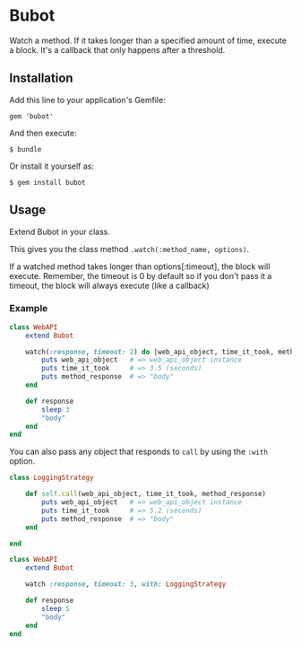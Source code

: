 # Bubot

Watch a method. If it takes longer than a specified amount of time,
execute a block. It's a callback that only happens after a threshold.

## Installation

Add this line to your application's Gemfile:

    gem 'bubot'

And then execute:

    $ bundle

Or install it yourself as:

    $ gem install bubot

## Usage

Extend Bubot in your class.

This gives you the class method `.watch(:method_name, options)`.

If a watched method takes longer than options[:timeout], the block will execute.
Remember, the timeout is 0 by default so if you don't pass it a timeout, the
block will always execute (like a callback)

### Example

```ruby
class WebAPI
    extend Bubot

    watch(:response, timeout: 2) do |web_api_object, time_it_took, method_response|
        puts web_api_object   # => web_api_object instance
        puts time_it_took     # => 3.5 (seconds)
        puts method_response  # => "body"
    end

    def response
        sleep 3
        "body"
    end
end
```

You can also pass any object that responds to `call` by using the `:with`
option.

```ruby
class LoggingStrategy

    def self.call(web_api_object, time_it_took, method_response)
        puts web_api_object   # => web_api_object instance
        puts time_it_took     # => 5.2 (seconds)
        puts method_response  # => "body"
    end

end

class WebAPI
    extend Bubot

    watch :response, timeout: 3, with: LoggingStrategy

    def response
        sleep 5
        "body"
    end
end
```
